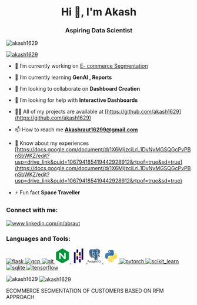 <h1 align="center">Hi 👋, I'm Akash</h1>
<h3 align="center">Aspiring Data Scientist</h3>

<p align="left"> <img src="https://komarev.com/ghpvc/?username=akash1629&label=Profile%20views&color=0e75b6&style=flat" alt="akash1629" /> </p>

<p align="left"> <a href="https://github.com/ryo-ma/github-profile-trophy"><img src="https://github-profile-trophy.vercel.app/?username=akash1629" alt="akash1629" /></a> </p>

- 🔭 I’m currently working on [E- commerce Segmentation](https://github.com/akash1629/ECOMMERCE-SEGMENTATION)

- 🌱 I’m currently learning **GenAI , Reports**

- 👯 I’m looking to collaborate on **Dashboard Creation**

- 🤝 I’m looking for help with **Interactive Dashboards**

- 👨‍💻 All of my projects are available at [https://github.com/akash1629](https://github.com/akash1629)

- 📫 How to reach me **Akashraut16299@gmail.com**

- 📄 Know about my experiences [https://docs.google.com/document/d/1X6MijzciLrL1DvNyMGSQGcPvPBnSbWKZ/edit?usp=drive_link&ouid=106794185419442928912&rtpof=true&sd=true](https://docs.google.com/document/d/1X6MijzciLrL1DvNyMGSQGcPvPBnSbWKZ/edit?usp=drive_link&ouid=106794185419442928912&rtpof=true&sd=true)

- ⚡ Fun fact **Space Traveller**

<h3 align="left">Connect with me:</h3>
<p align="left">
<a href="https://linkedin.com/in/www.linkedin.com/in/abraut" target="blank"><img align="center" src="https://raw.githubusercontent.com/rahuldkjain/github-profile-readme-generator/master/src/images/icons/Social/linked-in-alt.svg" alt="www.linkedin.com/in/abraut" height="30" width="40" /></a>
</p>

<h3 align="left">Languages and Tools:</h3>
<p align="left"> <a href="https://flask.palletsprojects.com/" target="_blank" rel="noreferrer"> <img src="https://www.vectorlogo.zone/logos/pocoo_flask/pocoo_flask-icon.svg" alt="flask" width="40" height="40"/> </a> <a href="https://cloud.google.com" target="_blank" rel="noreferrer"> <img src="https://www.vectorlogo.zone/logos/google_cloud/google_cloud-icon.svg" alt="gcp" width="40" height="40"/> </a> <a href="https://git-scm.com/" target="_blank" rel="noreferrer"> <img src="https://www.vectorlogo.zone/logos/git-scm/git-scm-icon.svg" alt="git" width="40" height="40"/> </a> <a href="https://www.nginx.com" target="_blank" rel="noreferrer"> <img src="https://raw.githubusercontent.com/devicons/devicon/master/icons/nginx/nginx-original.svg" alt="nginx" width="40" height="40"/> </a> <a href="https://pandas.pydata.org/" target="_blank" rel="noreferrer"> <img src="https://raw.githubusercontent.com/devicons/devicon/2ae2a900d2f041da66e950e4d48052658d850630/icons/pandas/pandas-original.svg" alt="pandas" width="40" height="40"/> </a> <a href="https://www.postgresql.org" target="_blank" rel="noreferrer"> <img src="https://raw.githubusercontent.com/devicons/devicon/master/icons/postgresql/postgresql-original-wordmark.svg" alt="postgresql" width="40" height="40"/> </a> <a href="https://www.python.org" target="_blank" rel="noreferrer"> <img src="https://raw.githubusercontent.com/devicons/devicon/master/icons/python/python-original.svg" alt="python" width="40" height="40"/> </a> <a href="https://pytorch.org/" target="_blank" rel="noreferrer"> <img src="https://www.vectorlogo.zone/logos/pytorch/pytorch-icon.svg" alt="pytorch" width="40" height="40"/> </a> <a href="https://scikit-learn.org/" target="_blank" rel="noreferrer"> <img src="https://upload.wikimedia.org/wikipedia/commons/0/05/Scikit_learn_logo_small.svg" alt="scikit_learn" width="40" height="40"/> </a> <a href="https://www.sqlite.org/" target="_blank" rel="noreferrer"> <img src="https://www.vectorlogo.zone/logos/sqlite/sqlite-icon.svg" alt="sqlite" width="40" height="40"/> </a> <a href="https://www.tensorflow.org" target="_blank" rel="noreferrer"> <img src="https://www.vectorlogo.zone/logos/tensorflow/tensorflow-icon.svg" alt="tensorflow" width="40" height="40"/> </a> </p>

<p><img align="left" src="https://github-readme-stats.vercel.app/api/top-langs?username=akash1629&show_icons=true&locale=en&layout=compact" alt="akash1629" /></p>

<p>&nbsp;<img align="center" src="https://github-readme-stats.vercel.app/api?username=akash1629&show_icons=true&locale=en" alt="akash1629" /></p>
ECOMMERCE SEGMENTATION OF CUSTOMERS BASED ON RFM APPROACH 
